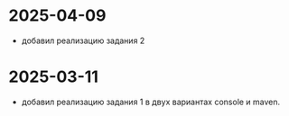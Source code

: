 # 2025-04-09

- добавил реализацию задания 2

# 2025-03-11

- добавил реализацию задания 1 в двух вариантах console и maven.
